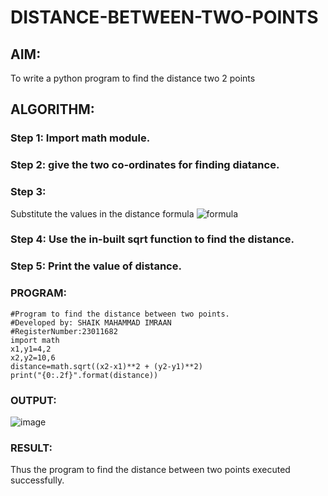 # DISTANCE-BETWEEN-TWO-POINTS

## AIM:
To write a python program to find the distance two 2 points
## ALGORITHM:
### Step 1: Import math module.
### Step 2: give the two co-ordinates for finding diatance.
### Step 3: 
Substitute the values in the distance formula  ![formula](/formula.JPG)
### Step 4: Use the in-built sqrt function to find the distance.
### Step 5: Print the value of distance.
### PROGRAM:
```
#Program to find the distance between two points.
#Developed by: SHAIK MAHAMMAD IMRAAN
#RegisterNumber:23011682
import math
x1,y1=4,2
x2,y2=10,6
distance=math.sqrt((x2-x1)**2 + (y2-y1)**2)
print("{0:.2f}".format(distance))
```

### OUTPUT:
![image](https://github.com/IMRAAN2005/DISTANCE-BETWEEN-TWO-POINTS/assets/149347407/29f4c9e0-c6b8-441b-956b-ae6d81ce9721)


### RESULT:
Thus the program to find the distance between two points executed successfully.
